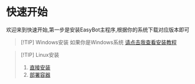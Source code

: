 # 快速开始

欢迎来到快速开始,第一步是安装EasyBot主程序,根据你的系统下载对应版本即可

> [!TIP] Windows安装
> 如果你是Windows系统 [请点击我查看安装教程](/quick_start/install/windows)

> [!TIP] Linux安装
> 1. [直接安装](/quick_start/install/linux)
> 2. [部署容器](/quick_start/install/docker)